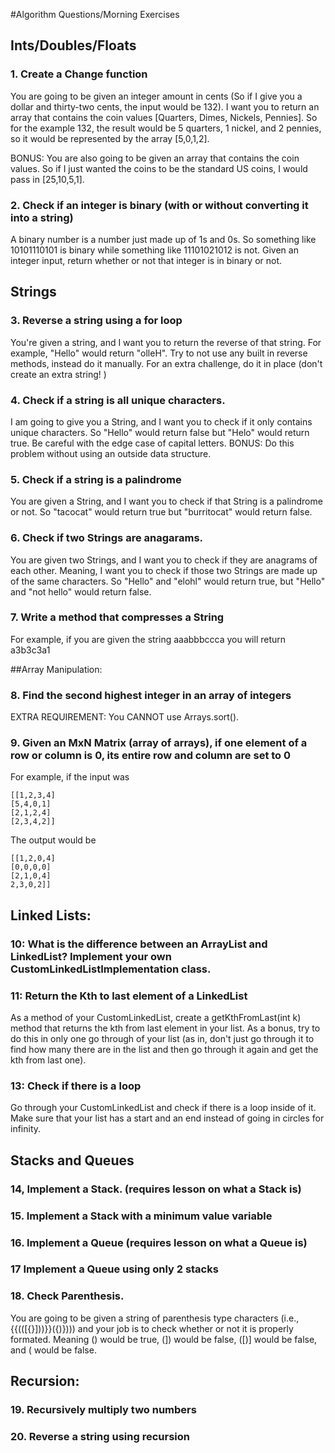 #Algorithm Questions/Morning Exercises

## Ints/Doubles/Floats

### 1. Create a Change function

You are going to be given an integer amount in cents (So if I give you a dollar and thirty-two cents, the input would be 132). I want you to return an array that contains the coin values [Quarters, Dimes, Nickels, Pennies]. So for the example 132, the result would be 5 quarters, 1 nickel, and 2 pennies, so it would be represented by the array [5,0,1,2]. 
	
BONUS: You are also going to be given an array that contains the coin values. So if I just wanted the coins to be the standard US coins, I would pass in [25,10,5,1].  

### 2. Check if an integer is binary (with or without converting it into a string)

A binary number is a number just made up of 1s and 0s. So something like 10101110101 is binary while something like 11101021012 is not. Given an integer input, return whether or not that integer is in binary or not. 


## Strings

### 3. Reverse a string using a for loop

You're given a string, and I want you to return the reverse of that string. For example, "Hello" would return "olleH". Try to not use any built in reverse methods, instead do it manually. For an extra challenge, do it in place (don't create an extra string! )

### 4. Check if a string is all unique characters.
	
I am going to give you a String, and I want you to check if it only contains unique characters. So "Hello" would return false but "Helo" would return true. Be careful with the edge case of capital letters. BONUS: Do this problem without using an outside data structure. 


### 5. Check if a string is a palindrome

You are given a String, and I want you to check if that String is a palindrome or not. So "tacocat" would return true but "burritocat" would return false. 

### 6. Check if two Strings are anagarams. 

You are given two Strings, and I want you to check if they are anagrams of each other. Meaning, I want you to check if those two Strings are made up of the same characters. So "Hello" and "elohl" would return true, but "Hello" and "not hello" would return false.  


### 7. Write a method that compresses a String

For example, if you are given the string aaabbbccca you will return a3b3c3a1

##Array Manipulation:


### 8. Find the second highest integer in an array of integers

EXTRA REQUIREMENT: You CANNOT use Arrays.sort(). 

### 9. Given an MxN Matrix (array of arrays), if one element of a row or column is 0, its entire row and column are set to 0

For example, if the input was

```
[[1,2,3,4]
[5,4,0,1]
[2,1,2,4]
[2,3,4,2]]
```
The output would be
```
[[1,2,0,4]
[0,0,0,0]
[2,1,0,4]
2,3,0,2]] 
```

## Linked Lists: 

### 10: What is the difference between an ArrayList and LinkedList? Implement your own CustomLinkedListImplementation class. 

### 11: Return the Kth to last element of a LinkedList

As a method of your CustomLinkedList, create a getKthFromLast(int k) method that returns the kth from last element in your list. As a bonus, try to do this in only one go through of your list (as in, don't just go through it to find how many there are in the list and then go through it again and get the kth from last one). 

### 13: Check if there is a loop

Go through your CustomLinkedList and check if there is a loop inside of it. Make sure that your list has a start and an end instead of going in circles for infinity. 



## Stacks and Queues
	
### 14, Implement a Stack.  (requires lesson on what a Stack is)

### 15. Implement a Stack with a minimum value variable

### 16. Implement a Queue (requires lesson on what a Queue is)

### 17 Implement a Queue using only 2 stacks 
	
### 18. Check Parenthesis. 

You are going to be given a string of parenthesis type characters (i.e., {{(([{}]))}}({)}))) and your job is to check whether or not it is properly formated. Meaning () would be true, (]) would be false, ([)] would be false, and ( would be false. 

## Recursion: 

### 19. Recursively multiply two numbers

### 20. Reverse a string using recursion


		

